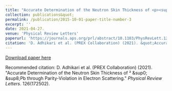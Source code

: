 ```yaml
---
title: "Accurate Determination of the Neutron Skin Thickness of <p><sup>208</sup>Pb</p> through Parity-Violation in Electron Scattering."
collection: publications&quot;
permalink: /publication/2015-10-01-paper-title-number-3
excerpt: ''
date: 2021-04-27.
venue: 'Physical Review Letters'
paperurl: 'https://journals.aps.org/prl/abstract/10.1103/PhysRevLett.126.172502'
citation: 'D. Adhikari et al. (PREX Collaboration) (2021). &quot;Accurate Determination of the Neutron Skin Thickness of &sup2;&sup0;&sup8; Pb through Parity-Violation in Electron Scattering.&quot; <i>Physical Review Letters</i>. 126(172502).'
---
```


[Download paper here](https://arxiv.org/pdf/2102.10767.pdf)

Recommended citation: D. Adhikari et al. (PREX Collaboration) (2021). &quot;Accurate Determination of the Neutron Skin Thickness of &sup2; &sup0; &sup8;Pb through Parity-Violation in Electron Scattering.&quot; <i>Physical Review Letters</i>. 126(172502).    
